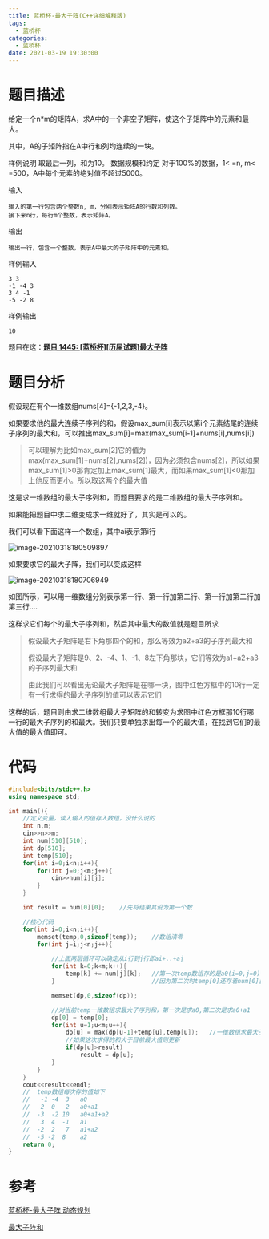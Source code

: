 ```yaml
---
title: 蓝桥杯-最大子阵(C++详细解释版)
tags:
  - 蓝桥杯
categories:
  - 蓝桥杯
date: 2021-03-19 19:30:00
---
```

# 题目描述

给定一个n*m的矩阵A，求A中的一个非空子矩阵，使这个子矩阵中的元素和最大。

其中，A的子矩阵指在A中行和列均连续的一块。

样例说明
取最后一列，和为10。
数据规模和约定
对于100%的数据，1< =n, m< =500，A中每个元素的绝对值不超过5000。

输入

```
输入的第一行包含两个整数n, m，分别表示矩阵A的行数和列数。 
接下来n行，每行m个整数，表示矩阵A。 
```

输出

```
输出一行，包含一个整数，表示A中最大的子矩阵中的元素和。 
```

样例输入

```
3 3 
-1 -4 3
3 4 -1
-5 -2 8
```

样例输出

```
10
```

题目在这：[**题目 1445: [蓝桥杯][历届试题]最大子阵**](https://www.dotcpp.com/oj/problem1445.html)

# 题目分析

假设现在有个一维数组nums[4]={-1,2,3,-4}。

如果要求他的最大连续子序列的和，假设max_sum[i]表示以第i个元素结尾的连续子序列的最大和，可以推出max_sum[i]=max(max_sum[i-1]+nums[i],nums[i])

> 可以理解为比如max_sum[2]它的值为max(max_sum[1]+nums[2],nums[2])，因为必须包含nums[2]，所以如果max_sum[1]>0那肯定加上max_sum[1]最大，而如果max_sum[1]<0那加上他反而更小。所以取这两个的最大值

这是求一维数组的最大子序列和，而题目要求的是二维数组的最大子序列和。

如果能把题目中求二维变成求一维就好了，其实是可以的。

我们可以看下面这样一个数组，其中ai表示第i行

![image-20210318180509897](https://img-blog.csdnimg.cn/img_convert/c1e8bd87984f77d8ef38424afae4e532.png)

如果要求它的最大子阵，我们可以变成这样

![image-20210318180706949](https://img-blog.csdnimg.cn/img_convert/82605d992d320644f9befb595ac61cf7.png)

如图所示，可以用一维数组分别表示第一行、第一行加第二行、第一行加第二行加第三行....

这样求它们每个的最大子序列和，然后其中最大的数值就是题目所求

> 假设最大子矩阵是右下角那四个的和，那么等效为a2+a3的子序列最大和
>
> 假设最大子矩阵是9、2、-4、1、-1、8左下角那块，它们等效为a1+a2+a3的子序列最大和
>
> 由此我们可以看出无论最大子矩阵是在哪一块，图中红色方框中的10行一定有一行求得的最大子序列的值可以表示它们

这样的话，题目则由求二维数组最大子矩阵的和转变为求图中红色方框那10行哪一行的最大子序列的和最大。我们只要单独求出每一个的最大值，在找到它们的最大值的最大值即可。



# 代码

```cpp
#include<bits/stdc++.h>
using namespace std;

int main(){
	//定义变量，读入输入的值存入数组，没什么说的
 	int n,m;
    cin>>n>>m;
    int num[510][510];
    int dp[510];
    int temp[510];
    for(int i=0;i<n;i++){
        for(int j=0;j<m;j++){
            cin>>num[i][j];
        }
    }

    int result = num[0][0];    //先将结果其设为第一个数

	//核心代码
    for(int i=0;i<n;i++){
        memset(temp,0,sizeof(temp));	//数组清零
        for(int j=i;j<n;j++){	

			//上面两层循环可以确定从i行到j行即ai+..+aj
            for(int k=0;k<m;k++){
                temp[k] += num[j][k];	//第一次temp数组存的是a0(i=0,j=0),第二次是存的a0+a1(i=0,j=1)
            }							//因为第二次时temp[0]还存着num[0][0]呢即存着第一行的值，加上第二行即a0+a1

            memset(dp,0,sizeof(dp));

            //对当前temp一维数组求最大子序列和，第一次是求a0,第二次是求a0+a1
            dp[0] = temp[0];
            for(int u=1;u<m;u++){
                dp[u] = max(dp[u-1]+temp[u],temp[u]);	//一维数组求最大子序列和
				//如果这次求得的和大于目前最大值则更新
                if(dp[u]>result)
                    result = dp[u];
            }
        }
    }
    cout<<result<<endl;
	//  temp数组每次存的值如下
	// 	 -1 -4  3   a0
	// 	 2  0   2   a0+a1
	// 	-3  -2 10   a0+a1+a2
	//	 3  4  -1 	a1
	// 	-2  2   7 	a1+a2
	// 	-5 -2  8 	a2
	return 0;
}
```

# 参考

[蓝桥杯-最大子阵 动态规划](https://blog.csdn.net/Jaster_wisdom/article/details/79671736)

[最大子阵和](https://frostime.github.io/2019/06/02/%E6%9C%80%E5%A4%A7%E5%AD%90%E9%98%B5%E5%92%8C/)
